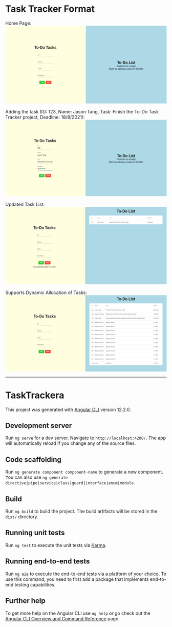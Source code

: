 # Task Tracker Format
Home Page:
![Home](/Phase2/TaskTracker/images/ttHome.png)


Adding the task (ID: 123, Name: Jason Tang, Task: Finish the To-Do Task Tracker project, Deadline: 18/8/2021):
![Adding](/Phase2/TaskTracker/images/ttAdding.png)


Updated Task List:
![Added](/Phase2/TaskTracker/images/ttAdded.png)


Supports Dynamic Allocation of Tasks:
![List](/Phase2/TaskTracker/images/ttList.png)

---

# TaskTrackera

This project was generated with [Angular CLI](https://github.com/angular/angular-cli) version 12.2.0.

## Development server

Run `ng serve` for a dev server. Navigate to `http://localhost:4200/`. The app will automatically reload if you change any of the source files.

## Code scaffolding

Run `ng generate component component-name` to generate a new component. You can also use `ng generate directive|pipe|service|class|guard|interface|enum|module`.

## Build

Run `ng build` to build the project. The build artifacts will be stored in the `dist/` directory.

## Running unit tests

Run `ng test` to execute the unit tests via [Karma](https://karma-runner.github.io).

## Running end-to-end tests

Run `ng e2e` to execute the end-to-end tests via a platform of your choice. To use this command, you need to first add a package that implements end-to-end testing capabilities.

## Further help

To get more help on the Angular CLI use `ng help` or go check out the [Angular CLI Overview and Command Reference](https://angular.io/cli) page.
